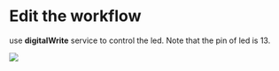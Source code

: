 # Edit the workflow
 use **digitalWrite** service to control the led. Note that the pin of led is 13.

![](./doc/pic/lattepanda/create_wf.gif)
